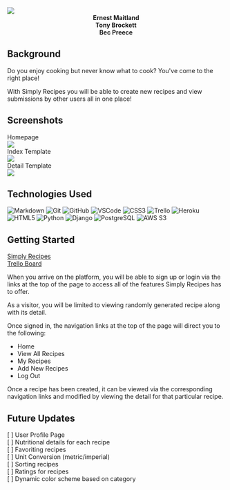 <img src="https://i.imgur.com/pIAZUJ1.png">

<center>
<b>Ernest Maitland</b><br>
<b>Tony Brockett</b><br>
<b>Bec Preece</b><br>
</center>

## Background

Do you enjoy cooking but never know what to cook? You've come to the right place!

With Simply Recipes you will be able to create new recipes and view submissions by other users all in one place!

## Screenshots

Homepage <br>
<img src="https://i.imgur.com/UhTbSxG.jpg">
<br>
Index Template <br>
<img src="https://i.imgur.com/NVv77ME.jpg">
<br>
Detail Template <br>
<img src="https://i.imgur.com/OdtSypO.png">


## Technologies Used

![Markdown](https://img.shields.io/badge/-Markdown-05122A?style=flat&logo=markdown)
![Git](https://img.shields.io/badge/-Git-05122A?style=flat&logo=git)
![GitHub](https://img.shields.io/badge/-GitHub-05122A?style=flat&logo=github)
![VSCode](https://img.shields.io/badge/-VS_Code-05122A?style=flat&logo=visualstudio)
![CSS3](https://img.shields.io/badge/-CSS-05122A?style=flat&logo=css3)
![Trello](https://img.shields.io/badge/-Trello-05122A?style=flat&logo=trello)
![Heroku](https://img.shields.io/badge/-Heroku-05122A?style=flat&logo=heroku)
![HTML5](https://img.shields.io/badge/-HTML5-05122A?style=flat&logo=html5)
![Python](https://img.shields.io/badge/-Python-05122A?style=flat&logo=python)
![Django](https://img.shields.io/badge/-Django-05122A?style=flat&logo=django)
![PostgreSQL](https://img.shields.io/badge/-PostgreSQL-05122A?style=flat&logo=postgresql)
![AWS S3](https://img.shields.io/badge/-AWS_S3-05122A?style=flat&logo=amazons3)
## Getting Started

[Simply Recipes](https://simply-recipes-621.herokuapp.com/)<br>
[Trello Board](https://trello.com/b/i26CC4OI)

When you arrive on the platform, you will be able to sign up or login via the links at the top of the page to access all of the features Simply Recipes has to offer.

As a visitor, you will be limited to viewing  randomly generated recipe along with its detail.

Once signed in, the navigation links at the top of the page will direct you to the following:

* Home
* View All Recipes
* My Recipes
* Add New Recipes
* Log Out

Once a recipe has been created, it can be viewed via the corresponding navigation links and modified by viewing the detail for that particular recipe.

## Future Updates

[ ] User Profile Page<br>
[ ] Nutritional details for each recipe<br>
[ ] Favoriting recipes<br>
[ ] Unit Conversion (metric/imperial)<br>
[ ] Sorting recipes<br>
[ ] Ratings for recipes<br>
[ ] Dynamic color scheme based on category<br>